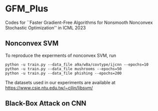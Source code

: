 # GFM_Plus

Codes for ``Faster Gradient-Free Algorithms for Nonsmooth Nonconvex Stochastic Optimization'' in ICML 2023

## Nonconvex SVM
To reproduce the experments of nonconvex SVM, run

```
python -u train.py --data_file a9a/w8a/covtype/ijcnn --epochs=10
python -u train.py --data_file mushrooms --epochs=50
python -u train.py --data_file phishing --epochs=200
```

The datasets used in our experiments are available at https://www.csie.ntu.edu.tw/~cjlin/libsvm/

## Black-Box Attack on CNN

